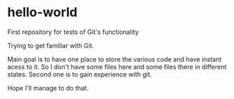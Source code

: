 # hello-world
First repository for tests of Git's functionality

Trying to get familiar with Git. 

Main goal is to have one place to store the various code and have instant acess to it. So I don't have some files here and some files there in different states.
Second one is to gain experience with git.

Hope I'll manage to do that.
